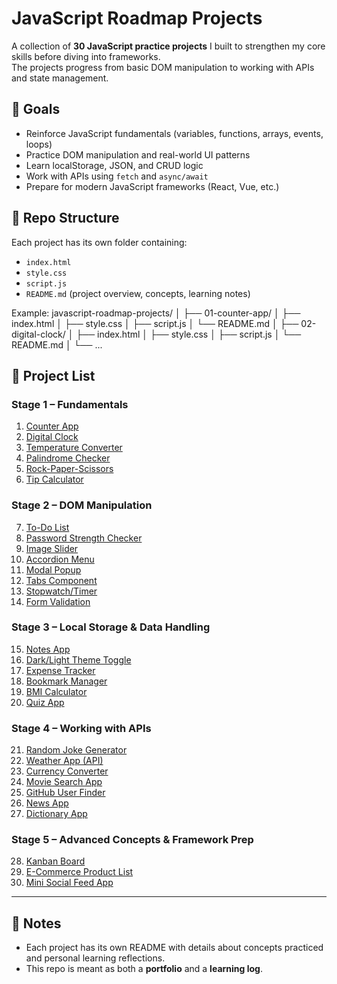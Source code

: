 # JavaScript Roadmap Projects

A collection of **30 JavaScript practice projects** I built to strengthen my core skills before diving into frameworks.  
The projects progress from basic DOM manipulation to working with APIs and state management.

## 🎯 Goals

- Reinforce JavaScript fundamentals (variables, functions, arrays, events, loops)
- Practice DOM manipulation and real-world UI patterns
- Learn localStorage, JSON, and CRUD logic
- Work with APIs using `fetch` and `async/await`
- Prepare for modern JavaScript frameworks (React, Vue, etc.)

## 📂 Repo Structure

Each project has its own folder containing:

- `index.html`
- `style.css`
- `script.js`
- `README.md` (project overview, concepts, learning notes)

Example:
javascript-roadmap-projects/
│
├── 01-counter-app/
│ ├── index.html
│ ├── style.css
│ ├── script.js
│ └── README.md
│
├── 02-digital-clock/
│ ├── index.html
│ ├── style.css
│ ├── script.js
│ └── README.md
│
└── ...

## 📌 Project List

### Stage 1 – Fundamentals

1. [Counter App](./01-counter-app)
2. [Digital Clock](./02-digital-clock)
3. [Temperature Converter](./03-temperature-converter)
4. [Palindrome Checker](./04-palindrome-checker)
5. [Rock-Paper-Scissors](./05-rock-paper-scissors)
6. [Tip Calculator](./06-tip-calculator)

### Stage 2 – DOM Manipulation

7. [To-Do List](./07-todo-list)
8. [Password Strength Checker](./08-password-strength-checker)
9. [Image Slider](./09-image-slider)
10. [Accordion Menu](./10-accordion-menu)
11. [Modal Popup](./11-modal-popup)
12. [Tabs Component](./12-tabs-component)
13. [Stopwatch/Timer](./13-stopwatch)
14. [Form Validation](./14-form-validation)

### Stage 3 – Local Storage & Data Handling

15. [Notes App](./15-notes-app)
16. [Dark/Light Theme Toggle](./16-theme-toggle)
17. [Expense Tracker](./17-expense-tracker)
18. [Bookmark Manager](./18-bookmark-manager)
19. [BMI Calculator](./19-bmi-calculator)
20. [Quiz App](./20-quiz-app)

### Stage 4 – Working with APIs

21. [Random Joke Generator](./21-joke-generator)
22. [Weather App (API)](./22-weather-app)
23. [Currency Converter](./23-currency-converter)
24. [Movie Search App](./24-movie-search)
25. [GitHub User Finder](./25-github-user-finder)
26. [News App](./26-news-app)
27. [Dictionary App](./27-dictionary-app)

### Stage 5 – Advanced Concepts & Framework Prep

28. [Kanban Board](./28-kanban-board)
29. [E-Commerce Product List](./29-ecommerce-product-list)
30. [Mini Social Feed App](./30-social-feed)

---

## 📝 Notes

- Each project has its own README with details about concepts practiced and personal learning reflections.
- This repo is meant as both a **portfolio** and a **learning log**.

